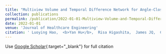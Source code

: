 ```yaml
---
title: "Multiview Volume and Temporal Difference Network for Angle-Closure Glaucoma Screening from AS-OCT Videos"
collection: publications
permalink: /publication/2022-01-01-Multiview-Volume-and-Temporal-Difference-Network-for-Angle-Closure-Glaucoma-Screening-from-AS-OCT-Videos
date: 2022-01-01
venue: 'Journal of Healthcare Engineering'
citation: ' Luoying Hao,  <b>Yan Hu</b>,  Risa Higashita,  James JQ,  Ce Zheng,  Jiang Liu, &quot;Multiview Volume and Temporal Difference Network for Angle-Closure Glaucoma Screening from AS-OCT Videos.&quot; Journal of Healthcare Engineering, 2022.'
---
```

Use [Google Scholar](https://scholar.google.com/scholar?q=Multiview+Volume+and+Temporal+Difference+Network+for+Angle+Closure+Glaucoma+Screening+from+AS+OCT+Videos){:target="_blank"} for full citation